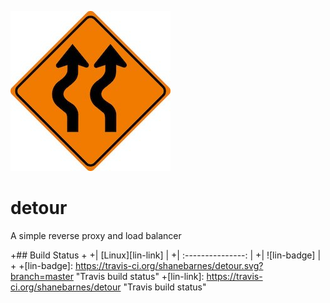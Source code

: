 ![](detour.jpg)

# detour

A simple reverse proxy and load balancer

+## Build Status
 +
 +| [Linux][lin-link] |
 +| :---------------: |
 +| ![lin-badge]      |
 +
 +[lin-badge]: https://travis-ci.org/shanebarnes/detour.svg?branch=master "Travis build status"
 +[lin-link]:  https://travis-ci.org/shanebarnes/detour "Travis build status"
